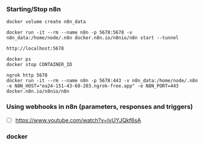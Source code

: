 ### Starting/Stop n8n
```
docker volume create n8n_data

docker run -it --rm --name n8n -p 5678:5678 -v n8n_data:/home/node/.n8n docker.n8n.io/n8nio/n8n start --tunnel

http://localhost:5678

docker ps
docker stop CONTAINER_ID

ngrok http 5678
docker run -it --rm --name n8n -p 5678:443 -v n8n_data:/home/node/.n8n -e N8N_HOST="ea24-151-43-60-203.ngrok-free.app" -e N8N_PORT=443 docker.n8n.io/n8nio/n8n 

```

### Using webhooks in n8n (parameters, responses and triggers)

- [ ] https://www.youtube.com/watch?v=IvUYJQkf6sA

### docker 
